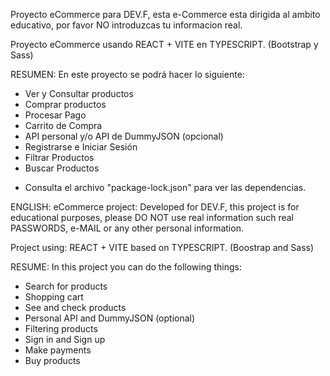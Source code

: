 Proyecto eCommerce para DEV.F, esta e-Commerce esta dirigida al ambito educativo, por favor NO introduzcas tu informacion real.

Proyecto eCommerce usando REACT + VITE en TYPESCRIPT.
(Bootstrap y Sass)

RESUMEN:
En este proyecto se podrá hacer lo siguiente:

- Ver y Consultar productos
- Comprar productos
- Procesar Pago
- Carrito de Compra
- API personal y/o API de DummyJSON (opcional)
- Registrarse e Iniciar Sesión
- Filtrar Productos
- Buscar Productos

* Consulta el archivo "package-lock.json" para ver las dependencias.

ENGLISH:
eCommerce project: Developed for DEV.F, this project is for educational purposes, please DO NOT use real information such real PASSWORDS, e-MAIL or any other personal information.

Project using: REACT + VITE based on TYPESCRIPT.
(Boostrap and Sass)

RESUME:
In this project you can do the following things:

- Search for products
- Shopping cart
- See and check products
- Personal API and DummyJSON (optional)
- Filtering products
- Sign in and Sign up
- Make payments
- Buy products
